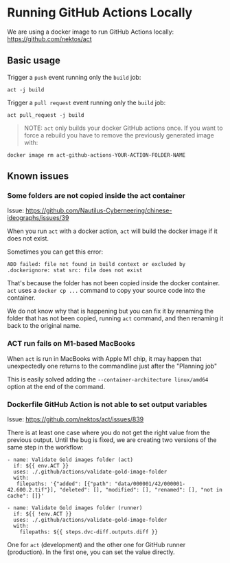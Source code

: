 # Running GitHub Actions Locally

We are using a docker image to run GitHub Actions locally: <https://github.com/nektos/act>

## Basic usage

Trigger a `push` event running only the `build` job:

```shell
act -j build
```

Trigger a `pull request` event running only the `build` job:

```shell
act pull_request -j build
```

> NOTE: `act` only builds your docker GitHub actions once. If you want to force a rebuild you have to remove the previously generated image with:

```shell
docker image rm act-github-actions-YOUR-ACTION-FOLDER-NAME
```

## Known issues

### Some folders are not copied inside the act container

Issue: <https://github.com/Nautilus-Cyberneering/chinese-ideographs/issues/39>

When you run `act` with a docker action, `act` will build the docker image if it does not exist.

Sometimes you can get this error:

```text
ADD failed: file not found in build context or excluded by .dockerignore: stat src: file does not exist
```

That's because the folder has not been copied inside the docker container. `act` uses a `docker cp ...` command to copy your source code into the container.

We do not know why that is happening but you can fix it by renaming the folder that has not been copied, running `act` command, and then renaming it back to the original name.

### ACT run fails on M1-based MacBooks

When `act` is run in MacBooks with Apple M1 chip, it may happen that unexpectedly one returns to the commandline just after the "Planning job"

This is easily solved adding the `--container-architecture linux/amd64` option at the end of the command.

### Dockerfile GitHub Action is not able to set output variables

Issue: <https://github.com/nektos/act/issues/839>

There is at least one case where you do not get the right value from the previous output. Until the bug is fixed, we are creating two versions of the same step in the workflow:

```text
- name: Validate Gold images folder (act)
  if: ${{ env.ACT }}
  uses: ./.github/actions/validate-gold-image-folder
  with:
   filepaths: '{"added": [{"path": "data/000001/42/000001-42.600.2.tif"}], "deleted": [], "modified": [], "renamed": [], "not in cache": []}'

- name: Validate Gold images folder (runner)
  if: ${{ !env.ACT }}
  uses: ./.github/actions/validate-gold-image-folder
  with:
    filepaths: ${{ steps.dvc-diff.outputs.diff }}
```

One for `act` (development) and the other one for GitHub runner (production). In the first one, you can set the value directly.
